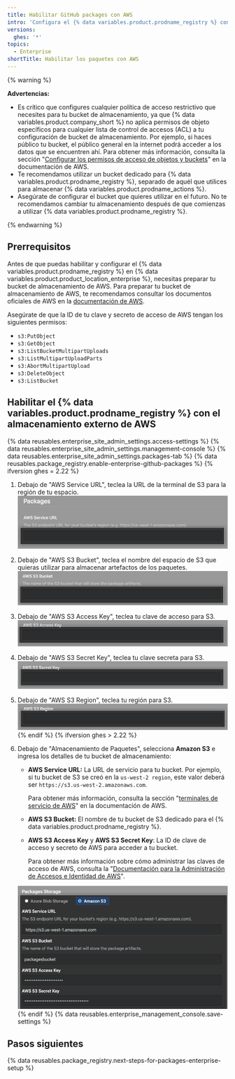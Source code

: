 ```yaml
---
title: Habilitar GitHub packages con AWS
intro: 'Configura el {% data variables.product.prodname_registry %} con AWS como tu almacenamiento externo.'
versions:
  ghes: '*'
topics:
  - Enterprise
shortTitle: Habilitar los paquetes con AWS
---
```


{% warning %}

**Advertencias:**
- Es crítico que configures cualquier política de acceso restrictivo que necesites para tu bucket de almacenamiento, ya que {% data variables.product.company_short %} no aplica permisos de objeto específicos para cualquier lista de control de accesos (ACL) a tu configuración de bucket de almacenamiento. Por ejemplo, si haces público tu bucket, el público general en la internet podrá acceder a los datos que se encuentren ahí. Para obtener más información, consulta la sección "[Configurar los permisos de acceso de objetos y buckets](https://docs.aws.amazon.com/AmazonS3/latest/user-guide/set-permissions.html)" en la documentación de AWS.
- Te recomendamos utilizar un bucket dedicado para {% data variables.product.prodname_registry %}, separado de aquél que utilices para almacenar {% data variables.product.prodname_actions %}.
- Asegúrate de configurar el bucket que quieres utilizar en el futuro. No te recomendamos cambiar tu almacenamiento después de que comienzas a utilizar {% data variables.product.prodname_registry %}.

{% endwarning %}

## Prerrequisitos

Antes de que puedas habilitar y configurar el {% data variables.product.prodname_registry %} en {% data variables.product.product_location_enterprise %}, necesitas preparar tu bucket de almacenamiento de AWS. Para preparar tu bucket de almacenamiento de AWS, te recomendamos consultar los documentos oficiales de AWS en la [documentación de AWS](https://docs.aws.amazon.com/index.html).

Asegúrate de que la ID de tu clave y secreto de acceso de AWS tengan los siguientes permisos:
  - `s3:PutObject`
  - `s3:GetObject`
  - `s3:ListBucketMultipartUploads`
  - `s3:ListMultipartUploadParts`
  - `s3:AbortMultipartUpload`
  - `s3:DeleteObject`
  - `s3:ListBucket`

## Habilitar el {% data variables.product.prodname_registry %} con el almacenamiento externo de AWS

{% data reusables.enterprise_site_admin_settings.access-settings %}
{% data reusables.enterprise_site_admin_settings.management-console %}
{% data reusables.enterprise_site_admin_settings.packages-tab %}
{% data reusables.package_registry.enable-enterprise-github-packages %}
{% ifversion ghes = 2.22 %}
1. Debajo de "AWS Service URL", teclea la URL de la terminal de S3 para la región de tu espacio. ![Campo de URL de servicio de AWS](/assets/images/enterprise/site-admin-settings/storage-service-url.png)
1. Debajo de "AWS S3 Bucket", teclea el nombre del espacio de S3 que quieras utilizar para almacenar artefactos de los paquetes. ![Campo de espacio de AWS S3](/assets/images/enterprise/site-admin-settings/aws-s3-bucket.png)
1. Debajo de "AWS S3 Access Key", teclea tu clave de acceso para S3. ![Campo de clave de acceso de AWS S3](/assets/images/enterprise/site-admin-settings/aws-s3-access-key.png)
1. Debajo de "AWS S3 Secret Key", teclea tu clave secreta para S3. ![Campo de clave secreta de AWS S3](/assets/images/enterprise/site-admin-settings/aws-s3-secret-key.png)
1. Debajo de "AWS S3 Region", teclea tu región para S3. ![Campo de región de AWS S3](/assets/images/enterprise/site-admin-settings/aws-s3-region.png)
{% endif %}
{% ifversion ghes > 2.22 %}
1. Debajo de "Almacenamiento de Paquetes", selecciona **Amazon S3** e ingresa los detalles de tu bucket de almacenamiento:
    - **AWS Service URL:** La URL de servicio para tu bucket. Por ejemplo, si tu bucket de S3 se creó en la `us-west-2 region`, este valor deberá ser `https://s3.us-west-2.amazonaws.com`.

      Para obtener más información, consulta la sección "[terminales de servicio de AWS](https://docs.aws.amazon.com/general/latest/gr/rande.html)" en la documentación de AWS.

    - **AWS S3 Bucket:** El nombre de tu bucket de S3 dedicado para el {% data variables.product.prodname_registry %}.
    - **AWS S3 Access Key** y **AWS S3 Secret Key**: La ID de clave de acceso y secreto de AWS para acceder a tu bucket.

      Para obtener más información sobre cómo administrar las claves de acceso de AWS, consulta la "[Documentación para la Administración de Accesos e Identidad de AWS](https://docs.aws.amazon.com/iam/index.html)".

    ![Cajas de entrada para los detalles de tu bucket de AWS S3](/assets/images/help/package-registry/s3-aws-storage-bucket-details.png)
{% endif %}
{% data reusables.enterprise_management_console.save-settings %}

## Pasos siguientes

{% data reusables.package_registry.next-steps-for-packages-enterprise-setup %}
